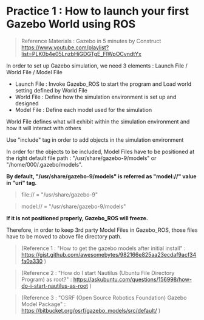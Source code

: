 # Practice 1 : How to launch your first Gazebo World using ROS

> Reference Materials : Gazebo in 5 minutes by Construct
> https://www.youtube.com/playlist?list=PLK0b4e05LnzbHiGDGTgE_FIWpOCvndtYx

In order to set up Gazebo simulation, we need 3 elements : Launch File / World File / Model File
- Launch File : Invoke Gazebo_ROS to start the program and Load world setting defined by World File
- World File : Define how the simulation environment is set up and designed
- Model File : Define each model used for the simulation

World File defines what will exhibit within the simulation environment and how it will interact with others
     
Use "include" tag in order to add objects in the simulation environment
     
In order for the objects to be included, Model Files have to be positioned at the right default file path : "/usr/share/gazebo-9/models" or "/home/000/.gazebo/models".
     
**By default, "/usr/share/gazebo-9/models" is referred as "model://" value in "uri" tag.**

> file:// = "/usr/share/gazebo-9"

> model:// = "/usr/share/gazebo-9/models"

**If it is not positioned properly, Gazebo_ROS will freeze.**

Therefore, in order to keep 3rd party Model Files in Gazebo_ROS, those files have to be moved to above file directory path.
     
> (Reference 1 : "How to get the gazebo models after initial install" : https://gist.github.com/awesomebytes/982166e825aa23ecdaf9acf34fa0a330 )

> (Reference 2 : "How do I start Nautilus (Ubuntu File Directory Program) as root?" : https://askubuntu.com/questions/156998/how-do-i-start-nautilus-as-root )

> (Reference 3 : "OSRF (Open Source Robotics Foundation) Gazebo Model Package" : https://bitbucket.org/osrf/gazebo_models/src/default/ )
